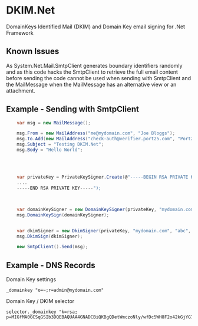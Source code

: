 DKIM.Net
===========
DomainKeys Identified Mail (DKIM) and Domain Key email signing for .Net Framework


Known Issues
------------
As System.Net.Mail.SmtpClient generates boundary identifiers randomly and as this code hacks the SmtpClient to retrieve the full email 
content before sending the code cannot be used when sending with SmtpClient and the MailMessage when the MailMessage has an alternative view or an attachment.
	
	



Example - Sending with SmtpClient
------------
```c#
	var msg = new MailMessage();

	msg.From = new MailAddress("me@mydomain.com", "Joe Bloggs");
	msg.To.Add(new MailAddress("check-auth@verifier.port25.com", "Port25"));
	msg.Subject = "Testing DKIM.Net";
	msg.Body = "Hello World";
	
	
	
	
	var privateKey = PrivateKeySigner.Create(@"-----BEGIN RSA PRIVATE KEY-----
	....
	-----END RSA PRIVATE KEY-----");
	


	var domainKeySigner = new DomainKeySigner(privateKey, "mydomain.com", "abc", new string[] { "From", "To", "Subject" });
	msg.DomainKeySign(domainKeySigner);


	var dkimSigner = new DkimSigner(privateKey, "mydomain.com", "abc", new string[] { "From", "To", "Subject" });
	msg.DkimSign(dkimSigner);

	new SmtpClient().Send(msg);
``` 
 
Example - DNS Records
-----------------------

Domain Key settings

	_domainkey "o=~;r=admin@mydomain.com"
	
Domain Key / DKIM selector

	selector._domainkey "k=rsa; p=MIGfMA0GCSqGSIb3DQEBAQUAA4GNADCBiQKBgQDetWmczoNly/wfDc5WH8F2o42kGjYG7bbmfxjNP2y2qZja84v5W8z8SL702w3N5ZwQLdQmuQ8yN4WOYrg8DHGOB6g+xVP3h1Hr1+C05Vk/x3BXw0wIffNqcVzPkRNNNILtiwPJhhlDVMvaTx20vrrCAz9i6CX6Onj4OWxUaAjtuQIDAQAB"
